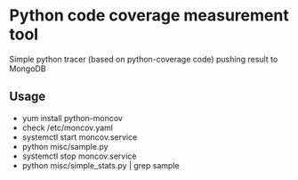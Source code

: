 Python code coverage measurement tool
=====================================

Simple python tracer (based on python-coverage code) pushing result to MongoDB

Usage
-----

* yum install python-moncov
* check /etc/moncov.yaml
* systemctl start moncov.service
* python misc/sample.py
* systemctl stop moncov.service
* python misc/simple_stats.py | grep sample
